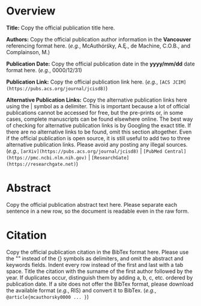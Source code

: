 # Overview
**Title:**
Copy the official publication title here.

**Authors:**
Copy the official publication author information in the **Vancouver** referencing format here.
(_e.g._, McAuthórśky, A.Ę., de Machine, C.O.B., and Complainson, M.)

**Publication Date:**
Copy the official publication date in the **yyyy/mm/dd** date format here.
(_e.g._, 0000/12/31)

**Publication Link:**
Copy the official publication link here.
(_e.g._, `[ACS JCIM](https://pubs.acs.org/journal/jcisd8)`)

**Alternative Publication Links:**
Copy the alternative publication links here using the | symbol as a delimiter.
This is important because a lot of official publications cannot be accessed for free, but the pre-prints or, in some cases, complete manuscripts can be found elsewhere online.
The best way of checking for alternative publication links is by Googling the exact title.
If there are no alternative links to be found, omit this section altogether.
Even if the official publication is open source, it is still useful to add two to three alternative publication links.
Please avoid any posting any illegal sources.
(_e.g._, `[arXiv](https://pubs.acs.org/journal/jcisd8)` | `[PubMed Central](https://pmc.ncbi.nlm.nih.gov)` | `[ResearchGate](https://researchgate.net)`)


# Abstract
Copy the official publication abstract text here.
Please separate each sentence in a new row, so the document is readable even in the raw form.


# Citation
Copy the official publication citation in the BibTex format here.
Please use the "" instead of the {} symbols as delimiters, and omit the abstract and keywords fields.
Indent every row instead of the first and last with a tab space.
Title the citation with the surname of the first author followed by the year.
If duplicates occur, distinguish them by adding a, b, c, etc. ordered by publication date.
If a site does not offer the BibTex format, please download the available format (_e.g._, RIS) and convert it to BibTex.
(_e.g._, `@article{mcauthorsky0000 ... }`)
